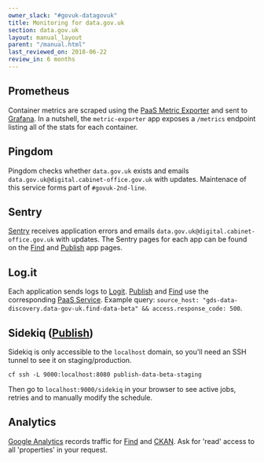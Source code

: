 ```yaml
---
owner_slack: "#govuk-datagovuk"
title: Monitoring for data.gov.uk
section: data.gov.uk
layout: manual_layout
parent: "/manual.html"
last_reviewed_on: 2018-06-22
review_in: 6 months
---
```

[publish]: apps/datagovuk_publish
[find]: apps/datagovuk_find
[paas-metric-exporter]: https://reliability-engineering.cloudapps.digital/manuals/set-up-paas-metric-exporter-with-prometheus.html#configure-container-metrics
[grafana]: https://grafana-paas.cloudapps.digital/d/xonj40imk/data-gov-uk?refresh=1m&orgId=1
[sentry]: https://sentry.io/govuk/
[logit-paas]: https://docs.cloud.service.gov.uk/#set-up-the-logit-io-log-management-service
[logit]: https://logit.io/a/1c6b2316-16e2-4ca5-a3df-ff18631b0e74
[google-analytics]: https://sites.google.com/a/digital.cabinet-office.gov.uk/gds/information-management/use-online-tools-in-gds/use-google-analytics
[ckan]: https://data.gov.uk/user?destination=publisher

## Prometheus

Container metrics are scraped using the [PaaS Metric Exporter][paas-metric-exporter] and sent to [Grafana]. In a nutshell, the `metric-exporter` app exposes a `/metrics` endpoint listing all of the stats for each container.

## Pingdom

Pingdom checks whether `data.gov.uk` exists and emails `data.gov.uk@digital.cabinet-office.gov.uk` with updates. Maintenace of this service forms part of `#govuk-2nd-line`.

## Sentry

[Sentry] receives application errors and emails `data.gov.uk@digital.cabinet-office.gov.uk` with updates. The Sentry pages for each app can be found on the [Find] and [Publish] app pages.

## Log.it

Each application sends logs to [Logit]. [Publish] and [Find] use the corresponding [PaaS Service][logit-paas]. Example query: `source_host: "gds-data-discovery.data-gov-uk.find-data-beta" && access.response_code: 500`.

## Sidekiq ([Publish])

Sidekiq is only accessible to the `localhost` domain, so you'll need an SSH tunnel to see it on staging/production.

```
cf ssh -L 9000:localhost:8080 publish-data-beta-staging
```

Then go to `localhost:9000/sidekiq` in your browser to see active jobs, retries and to manually modify the schedule.

## Analytics

[Google Analytics][google-analytics] records traffic for [Find] and [CKAN]. Ask for 'read' access to all 'properties' in your request.

